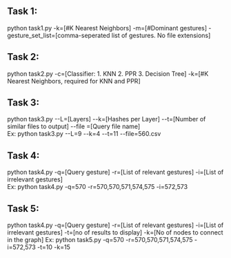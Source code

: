 ## Task 1:
python task1.py -k=[#K Nearest Neighbors] -m=[#Dominant gestures] -gesture_set_list=[comma-seperated list of gestures. No file extensions]

## Task 2:
python task2.py -c=[Classifier: 1. KNN 2. PPR 3. Decision Tree] -k=[#K Nearest Neighbors, required for KNN and PPR]

## Task 3:
python task3.py --L=[Layers] --k=[Hashes per Layer] --t=[Number of similar files to output] --file =[Query file name]  
Ex: python task3.py --L=9 --k=4 --t=11 --file=560.csv

## Task 4:
python task4.py -q=[Query gesture] -r=[List of relevant gestures] -i=[List of irrelevant gestures]  
Ex: python task4.py -q=570 -r=570,570,571,574,575 -i=572,573

## Task 5:
python task4.py -q=[Query gesture] -r=[List of relevant gestures] -i=[List of irrelevant gestures]  -t=[no of results to display] -k=[No of nodes to connect in the graph]
Ex: python task5.py -q=570 -r=570,570,571,574,575 -i=572,573 -t=10 -k=15
